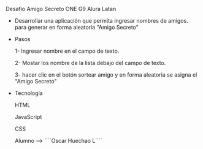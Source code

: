 <h> Desafio Amigo Secreto ONE G9 Alura Latan </h1>

- Desarrollar una aplicación que permita ingresar nombres de amigos. para generar en forma aleatoria "Amigo Secreto"

- Pasos
  
    1- Ingresar nombre en el campo de texto.
  
    2- Mostar los nombre de la lista debajo del campo de texto.
  
    3- hacer clic en el botón sortear amigo y en forma aleatoria se asigna el "Amigo Secreto"

- Tecnología
  
    HTML
  
    JavaScript
  
    CSS

  Alumno --> ´´´´Oscar Huechao L´´´´
